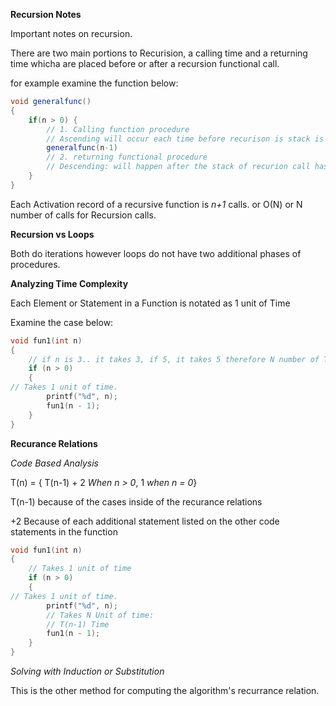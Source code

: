 **Recursion Notes**

Important notes on recursion.

There are two main portions to Recurision, a calling time and a returning time whicha are placed before or after a recursion functional call.

for example examine the function below:

```c#
void generalfunc() 
{
    if(n > 0) {
        // 1. Calling function procedure
        // Ascending will occur each time before recurison is stack is popped
        generalfunc(n-1)
        // 2. returning functional procedure
        // Descending: will happen after the stack of recurion call has popped
    }
}
```

Each Activation record of a recursive function is *n+1* calls. or O(N) or N number of calls for Recursion calls.

**Recursion vs Loops**

Both do iterations however loops do not have two additional phases of procedures.

**Analyzing Time Complexity**

Each Element or Statement in a Function is notated as 1 unit of Time

Examine the case below:

```cpp
void fun1(int n)
{
    // if n is 3.. it takes 3, if 5, it takes 5 therefore N number of Times
    if (n > 0)
    {
// Takes 1 unit of time.
        printf("%d", n);
        fun1(n - 1);
    }
}
```

**Recurance Relations**

*Code Based Analysis*

T(n) = { T(n-1) + 2 *When n > 0*, 1 *when n = 0*}

T(n-1) because of the cases inside of the recurance relations

+2 Because of each additional statement listed on the other code statements in the function


```cpp
void fun1(int n)
{
    // Takes 1 unit of time
    if (n > 0)
    {
// Takes 1 unit of time.
        printf("%d", n);
        // Takes N Unit of time:
        // T(n-1) Time 
        fun1(n - 1);
    }
}
```

*Solving with Induction or Substitution*

This is the other method for computing the algorithm's recurrance relation.